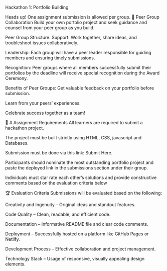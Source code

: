 Hackathon 1: Portfolio Building

Heads up!
One assignment submission is allowed per group.
🔹 Peer Group Collaboration
Build your own portolio project and seek guidance and counsel from your peer group as you build. 

Peer Group Structure:
Support: Work together, share ideas, and troubleshoot issues collaboratively.

Leadership: Each group will have a peer leader responsible for guiding members and ensuring timely submissions.

Recognition: Peer groups where all members successfully submit their portfolios by the deadline will receive special recognition during the Award Ceremony.

Benefits of Peer Groups:
Get valuable feedback on your portfolio before submission.

Learn from your peers’ experiences.

Celebrate success together as a team!

📂 # Assignment Requirements
All learners are required to submit a hackathon project.

The project must be built strictly using HTML, CSS, javascript and Databases.

Submission must be done via this link: Submit Here.

Participants should nominate the most outstanding portfolio project and paste the deployed link in the submissions section under their group.

Individuals must star rate each other’s solutions and provide constructive comments based on the evaluation criteria below

🏆 Evaluation Criteria
Submissions will be evaluated based on the following:

Creativity and Ingenuity – Original ideas and standout features.

Code Quality – Clean, readable, and efficient code.

Documentation  – Informative README file and clear code comments.

Deployment – Successfully hosted on a platform like GitHub Pages or Netlify.

Development Process  – Effective collaboration and project management.

Technology Stack – Usage of responsive, visually appealing design elements.
